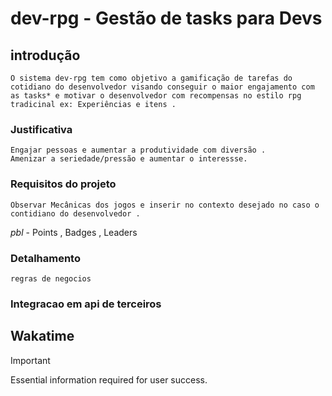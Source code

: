 # dev-rpg  - Gestão de tasks para Devs

## introdução
```
O sistema dev-rpg tem como objetivo a gamificação de tarefas do cotidiano do desenvolvedor visando conseguir o maior engajamento com as tasks* e motivar o desenvolvedor com recompensas no estilo rpg tradicinal ex: Experiências e itens .
```

### Justificativa
```
Engajar pessoas e aumentar a produtividade com diversão .  
Amenizar a seriedade/pressão e aumentar o interessse.
```

### Requisitos do projeto
```
Observar Mecânicas dos jogos e inserir no contexto desejado no caso o contidiano do desenvolvedor . 
```
*pbl* - Points , Badges , Leaders
### Detalhamento
```
regras de negocios
```

### Integracao em api de terceiros 

## Wakatime 
 
> [!IMPORTANT]
> Essential information required for user success.
